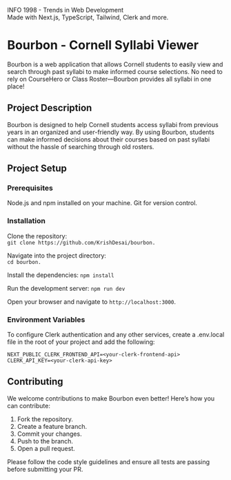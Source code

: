 INFO 1998 - Trends in Web Development <br />
Made with Next.js, TypeScript, Tailwind, Clerk and more. 

# Bourbon - Cornell Syllabi Viewer
Bourbon is a web application that allows Cornell students to easily view and search through past syllabi to make informed course selections. No need to rely on CourseHero or Class Roster—Bourbon provides all syllabi in one place!

## Project Description
Bourbon is designed to help Cornell students access syllabi from previous years in an organized and user-friendly way. By using Bourbon, students can make informed decisions about their courses based on past syllabi without the hassle of searching through old rosters.

## Project Setup
### Prerequisites
Node.js and npm installed on your machine.
Git for version control.

### Installation
Clone the repository: <br/>
`git clone https://github.com/KrishDesai/bourbon.`

Navigate into the project directory: <br/>
`cd bourbon.`

Install the dependencies:
`npm install`

Run the development server:
`npm run dev`

Open your browser and navigate to `http://localhost:3000`.

### Environment Variables
To configure Clerk authentication and any other services, create a .env.local file in the root of your project and add the following:

`NEXT_PUBLIC_CLERK_FRONTEND_API=<your-clerk-frontend-api>
CLERK_API_KEY=<your-clerk-api-key>`

## Contributing
We welcome contributions to make Bourbon even better! Here’s how you can contribute:

1. Fork the repository.
2. Create a feature branch.
3. Commit your changes.
4. Push to the branch.
5. Open a pull request.

Please follow the code style guidelines and ensure all tests are passing before submitting your PR.
